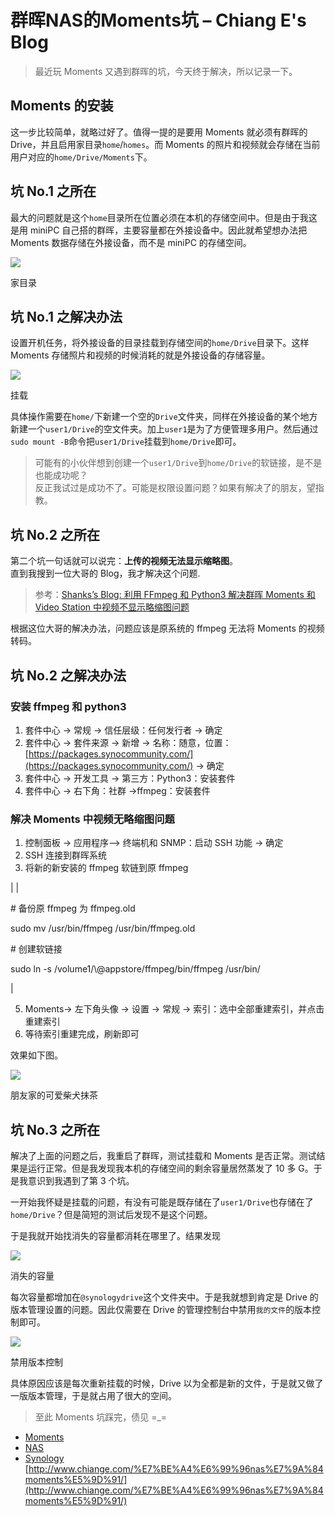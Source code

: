 # 群晖NAS的Moments坑 – Chiang E's Blog
> 最近玩 Moments 又遇到群晖的坑，今天终于解决，所以记录一下。

## Moments 的安装

这一步比较简单，就略过好了。值得一提的是要用 Moments 就必须有群晖的 Drive，并且启用家目录`home`/`homes`。而 Moments 的照片和视频就会存储在当前用户对应的`home/Drive/Moments`下。

## 坑 No.1 之所在

最大的问题就是这个`home`目录所在位置必须在本机的存储空间中。但是由于我这是用 miniPC 自己搭的群晖，主要容量都在外接设备中。因此就希望想办法把 Moments 数据存储在外接设备，而不是 miniPC 的存储空间。

![](https://github.com/gkeo/img/blob/main/2022/07/2022-7-4%2017-11-46/c88e9828-3ecf-4859-a2c3-68d1a377d288.png?raw=true)

家目录

## 坑 No.1 之解决办法

设置开机任务，将外接设备的目录挂载到存储空间的`home/Drive`目录下。这样 Moments 存储照片和视频的时候消耗的就是外接设备的存储容量。

![](https://github.com/gkeo/img/blob/main/2022/07/2022-7-4%2017-11-46/548a2c76-734f-4910-9faf-1c16f5b94189.png?raw=true)

挂载

具体操作需要在`home/`下新建一个空的`Drive`文件夹，同样在外接设备的某个地方新建一个`user1/Drive`的空文件夹。加上`user1`是为了方便管理多用户。然后通过`sudo mount -B`命令把`user1/Drive`挂载到`home/Drive`即可。

> 可能有的小伙伴想到创建一个`user1/Drive`到`home/Drive`的软链接，是不是也能成功呢？  
> 反正我试过是成功不了。可能是权限设置问题？如果有解决了的朋友，望指教。

## 坑 No.2 之所在

第二个坑一句话就可以说完：**上传的视频无法显示缩略图**。  
直到我搜到一位大哥的 Blog，我才解决这个问题.

> 参考：[Shanks’s Blog: 利用 FFmpeg 和 Python3 解决群晖 Moments 和 Video Station 中视频不显示略缩图问题](https://yudelei.com/79.html)

根据这位大哥的解决办法，问题应该是原系统的 ffmpeg 无法将 Moments 的视频转码。

## 坑 No.2 之解决办法

### 安装 ffmpeg 和 python3

1.  套件中心 -> 常规 -> 信任层级：任何发行者 -> 确定
2.  套件中心 -> 套件来源 -> 新增 -> 名称：随意，位置：[https://packages.synocommunity.com/](https://packages.synocommunity.com/) -> 确定
3.  套件中心 -> 开发工具 -> 第三方：Python3：安装套件
4.  套件中心 -> 右下角：社群 ->ffmpeg：安装套件

### 解决 Moments 中视频无略缩图问题

1.  控制面板 -> 应用程序—> 终端机和 SNMP：启动 SSH 功能 -> 确定
2.  SSH 连接到群晖系统
3.  将新的新安装的 ffmpeg 软链到原 ffmpeg

\|  \| 

\# 备份原 ffmpeg 为 ffmpeg.old

sudo mv  /usr/bin/ffmpeg  /usr/bin/ffmpeg.old

\# 创建软链接

sudo ln  -s  /volume1/\\@appstore/ffmpeg/bin/ffmpeg  /usr/bin/

 \|

5.  Moments-> 左下角头像 -> 设置 -> 常规 -> 索引：选中全部重建索引，并点击重建索引
6.  等待索引重建完成，刷新即可

效果如下图。  

![](https://github.com/gkeo/img/blob/main/2022/07/2022-7-4%2017-11-46/f21f397d-aeb2-4e59-be28-2630e494ab3f.png?raw=true)

朋友家的可爱柴犬抹茶

## 坑 No.3 之所在

解决了上面的问题之后，我重启了群晖，测试挂载和 Moments 是否正常。测试结果是运行正常。但是我发现我本机的存储空间的剩余容量居然蒸发了 10 多 G。于是我意识到我遇到了第 3 个坑。

一开始我怀疑是挂载的问题，有没有可能是既存储在了`user1/Drive`也存储在了`home/Drive`？但是简短的测试后发现不是这个问题。

于是我就开始找消失的容量都消耗在哪里了。结果发现

![](https://github.com/gkeo/img/blob/main/2022/07/2022-7-4%2017-11-46/442ca0d6-a247-45da-a902-8b7a4ea827a3.png?raw=true)

消失的容量

每次容量都增加在`@synologydrive`这个文件夹中。于是我就想到肯定是 Drive 的版本管理设置的问题。因此仅需要在 Drive 的管理控制台中禁用`我的文件`的版本控制即可。

![](https://github.com/gkeo/img/blob/main/2022/07/2022-7-4%2017-11-46/63bbda4b-c8d7-482e-9823-4f339b68cb62.png?raw=true)

禁用版本控制

具体原因应该是每次重新挂载的时候，Drive 以为全都是新的文件，于是就又做了一版版本管理，于是就占用了很大的空间。

> 至此 Moments 坑踩完，债见 =\_=

-   [Moments](http://www.chiange.com/tag/moments/)
-   [NAS](http://www.chiange.com/tag/nas/)
-   [Synology](http://www.chiange.com/tag/synology/) 
    [http://www.chiange.com/%E7%BE%A4%E6%99%96nas%E7%9A%84moments%E5%9D%91/](http://www.chiange.com/%E7%BE%A4%E6%99%96nas%E7%9A%84moments%E5%9D%91/)
